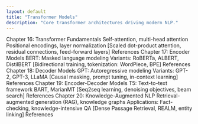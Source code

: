 ```yaml
---
layout: default
title: "Transformer Models"
description: "Core transformer architectures driving modern NLP."
---
```


<link rel="stylesheet" href="{{ '/assets/css/section-academic.css' | relative_url }}">

Chapter 16: Transformer Fundamentals
Self-attention, multi-head attention
Positional encodings, layer normalization
[Scaled dot-product attention, residual connections, feed-forward layers]
References
Chapter 17: Encoder Models
BERT: Masked language modeling
Variants: RoBERTa, ALBERT, DistilBERT
[Bidirectional training, tokenization: WordPiece, BPE]
References
Chapter 18: Decoder Models
GPT: Autoregressive modeling
Variants: GPT-2, GPT-3, LLaMA
[Causal masking, prompt tuning, in-context learning]
References
Chapter 19: Encoder-Decoder Models
T5: Text-to-text framework
BART, MarianMT
[Seq2seq learning, denoising objectives, beam search]
References
Chapter 20: Knowledge-Augmented NLP
Retrieval-augmented generation (RAG), knowledge graphs
Applications: Fact-checking, knowledge-intensive QA
[Dense Passage Retrieval, REALM, entity linking]
References

<script>
  // Navigation variables
  var prevSection = "/content/handbooks/generative-ai/index.md";
  var nextSection = "/content/handbooks/generative-ai/section2.md";
</script>

<script src="{{ '/assets/js/section-academic.js' | relative_url }}"></script>
